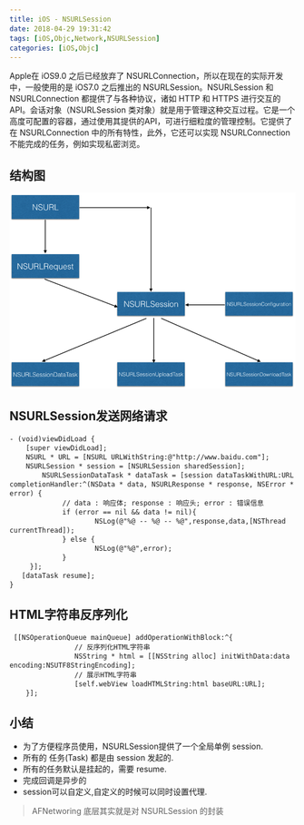 ```yaml
---
title: iOS - NSURLSession
date: 2018-04-29 19:31:42
tags: [iOS,Objc,Network,NSURLSession]
categories: [iOS,Objc]
---
```


Apple在 iOS9.0 之后已经放弃了 NSURLConnection，所以在现在的实际开发中，一般使用的是 iOS7.0 之后推出的 NSURLSession。NSURLSession 和 NSURLConnection 都提供了与各种协议，诸如 HTTP 和 HTTPS 进行交互的API。会话对象（NSURLSession 类对象）就是用于管理这种交互过程。它是一个高度可配置的容器，通过使用其提供的API，可进行细粒度的管理控制。它提供了在 NSURLConnection 中的所有特性，此外，它还可以实现 NSURLConnection 不能完成的任务，例如实现私密浏览。
## 结构图
![](/images/tech/network_class_struct.png)
## NSURLSession发送网络请求
``` Objc
- (void)viewDidLoad {
    [super viewDidLoad];
    NSURL * URL = [NSURL URLWithString:@"http://www.baidu.com"];
    NSURLSession * session = [NSURLSession sharedSession];
		NSURLSessionDataTask * dataTask = [session dataTaskWithURL:URL completionHandler:^(NSData * data, NSURLResponse * response, NSError * error) {
			 // data : 响应体; response : 响应头; error : 错误信息
			 if (error == nil && data != nil){
					 NSLog(@"%@ -- %@ -- %@",response,data,[NSThread currentThread]);
			 } else {
					 NSLog(@"%@",error);
			 }
	 }];
   [dataTask resume];
}
```

## HTML字符串反序列化
``` Objc
 [[NSOperationQueue mainQueue] addOperationWithBlock:^{
				// 反序列化HTML字符串
				NSString * html = [[NSString alloc] initWithData:data encoding:NSUTF8StringEncoding];
				// 展示HTML字符串
				[self.webView loadHTMLString:html baseURL:URL];
	}];
```

## 小结
- 为了方便程序员使用，NSURLSession提供了一个全局单例 session.
- 所有的 任务(Task) 都是由 session 发起的.
- 所有的任务默认是挂起的，需要 resume.
- 完成回调是异步的
- session可以自定义,自定义的时候可以同时设置代理.
> AFNetworing 底层其实就是对 NSURLSession 的封装
